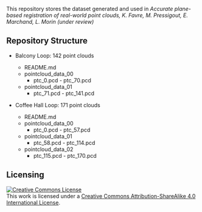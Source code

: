 This repository stores the dataset generated and used in _Accurate plane-based registration of real-world point clouds, K. Favre, M. Pressigout, E. Marchand, L. Morin_ _(under review)_

## Repository Structure

* Balcony Loop: 142 point clouds
    * README.md
    * pointcloud\_data\_00
        * ptc\_0.pcd - ptc\_70.pcd
     * pointcloud\_data\_01
        * ptc\_71.pcd - ptc\_141.pcd   
        
* Coffee Hall Loop: 171 point clouds
    * README.md
    * pointcloud\_data\_00
        * ptc\_0.pcd - ptc\_57.pcd
     * pointcloud\_data\_01
        * ptc\_58.pcd - ptc\_114.pcd       
     * pointcloud\_data\_02
        * ptc\_115.pcd - ptc\_170.pcd 

        
## Licensing

<a rel="license" href="http://creativecommons.org/licenses/by-sa/4.0/"><img alt="Creative Commons License" style="border-width:0" src="https://i.creativecommons.org/l/by-sa/4.0/88x31.png" /></a><br />This work is licensed under a <a rel="license" href="http://creativecommons.org/licenses/by-sa/4.0/">Creative Commons Attribution-ShareAlike 4.0 International License</a>.
